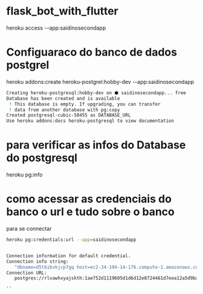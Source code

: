 # flask_bot_with_flutter

heroku access --app:saidinosecondapp

# Configuaraco do banco de dados postgrel

heroku addons:create heroku-postgrel:hobby-dev --app:saidinosecondapp

```sh
Creating heroku-postgresql:hobby-dev on ⬢ saidinosecondapp... free
Database has been created and is available
 ! This database is empty. If upgrading, you can transfer
 ! data from another database with pg:copy
Created postgresql-cubic-58455 as DATABASE_URL
Use heroku addons:docs heroku-postgresql to view documentation

```

# para verificar as infos do Database do postgresql

heroku pg:info

# como acessar as credenciais do banco o url e tudo sobre o banco
para se connectar

```sh
heroku pg:credentials:url --app=saidinosecondapp


Connection information for default credential.
Connection info string:
   "dbname=d5t6ibvkjcp7gq host=ec2-34-194-14-176.compute-1.amazonaws.com port=5432 user=rlvawhxyajskth password=1ae752d1119605d1d6d12e8724461d7eea12a5d9bae4d8c5ad8a77a6e32aa33a sslmode=require"
Connection URL:
   postgres://rlvawhxyajskth:1ae752d1119605d1d6d12e8724461d7eea12a5d9bae4d8c5ad8a77a6e32aa33a@ec2-34-194-14-176.compute-1.amazonaws.com:5432/d5t6ibvkjcp7gq

``
